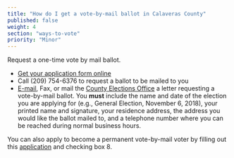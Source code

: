 ```yaml
---
title: "How do I get a vote-by-mail ballot in Calaveras County"
published: false
weight: 4
section: "ways-to-vote"
priority: "Minor"
---
```


Request a one-time vote by mail ballot.  
- [Get your application form online](https://elections.calaverasgov.us/Portals/Elections/Documents/Forms%20and%20Documents/vote-by-mail-application-2017.pdf)  
- Call (209) 754-6376 to request a ballot to be mailed to you  
- [E-mail](https://calaverasgov.us/County-Feedback/Elections), Fax, or mail the [County Elections Office](#section-election-office-contact) a letter requesting a vote-by-mail ballot. You **must** include the name and date of the election you are applying for (e.g., General Election, November 6, 2018), your printed name and signature, your residence address, the address you would like the ballot mailed to, and a telephone number where you can be reached during normal business hours.   

You can also apply to become a permanent vote-by-mail voter by filling out this [application](https://elections.calaverasgov.us/Portals/Elections/Documents/Forms%20and%20Documents/vote-by-mail-application-2017.pdf) and checking box 8.  
